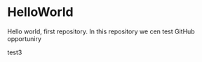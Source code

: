 # HelloWorld
Hello world, first repository. In this repository we cen test GitHub opportuniry

test3
